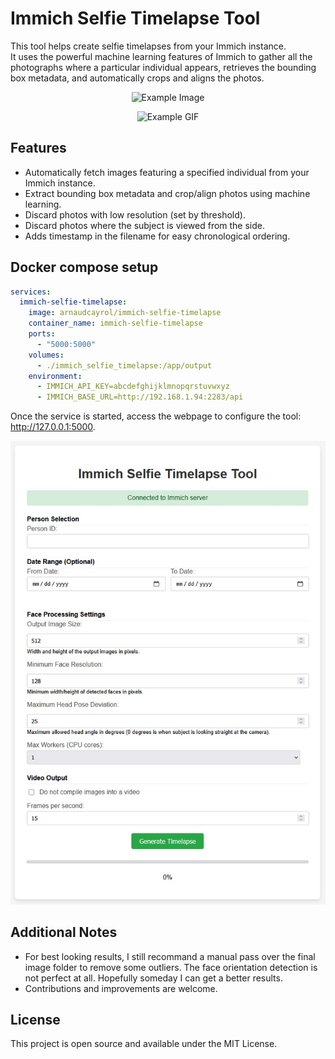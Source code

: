 # Immich Selfie Timelapse Tool

This tool helps create selfie timelapses from your Immich instance.  
It uses the powerful machine learning features of Immich to gather all the photographs where a particular individual appears, retrieves the bounding box metadata, and automatically crops and aligns the photos.

<p align="center">
  <img src="resources/example.jpg" alt="Example Image">
</p>

<p align="center">
  <img src="resources/example_gif.gif" alt="Example GIF">
</p>


## Features

- Automatically fetch images featuring a specified individual from your Immich instance.
- Extract bounding box metadata and crop/align photos using machine learning.
- Discard photos with low resolution (set by threshold).
- Discard photos where the subject is viewed from the side.
- Adds timestamp in the filename for easy chronological ordering.

## Docker compose setup

```yml
services:
  immich-selfie-timelapse:
    image: arnaudcayrol/immich-selfie-timelapse
    container_name: immich-selfie-timelapse
    ports:
      - "5000:5000"
    volumes:
      - ./immich_selfie_timelapse:/app/output
    environment:
      - IMMICH_API_KEY=abcdefghijklmnopqrstuvwxyz
      - IMMICH_BASE_URL=http://192.168.1.94:2283/api
```

Once the service is started, access the webpage to configure the tool: http://127.0.0.1:5000.  

<p align="center">
  <img src="resources/webpage.jpg" alt="Example GIF">
</p>

## Additional Notes

- For best looking results, I still recommand a manual pass over the final image folder to remove some outliers. The face orientation detection is not perfect at all. Hopefully someday I can get a better results.
- Contributions and improvements are welcome.

## License

This project is open source and available under the MIT License.